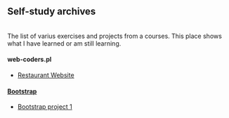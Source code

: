 <h2> Self-study archives </h2> <br>
The list of varius exercises and projects from a courses. This place shows what I have learned or am still learning. 

<h4>web-coders.pl</h4>
<ul>
  <li><a href="https://github.com/EmiliaPrzybylek/Restaurant_Website">Restaurant Website</li>
</ul>

<h4>Bootstrap</h4>
<ul>
  <li><a href="https://github.com/EmiliaPrzybylek/SelfStudy-Bootstrap_project_1">Bootstrap project 1</li>
</ul>
